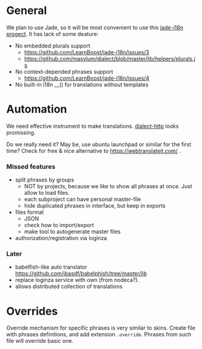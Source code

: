 
General
=======

We plan to use Jade, so it will be most convenient to use this [jade-i18n progect](https://github.com/LearnBoost/jade-i18n).
It has lack of some deature:

- No embedded plurals support
  - https://github.com/LearnBoost/jade-i18n/issues/3
  - https://github.com/masylum/dialect/blob/master/lib/helpers/plurals.js
- No context-depended phrases support
  - https://github.com/LearnBoost/jade-i18n/issues/4
- No built-in i18n __() for translations without templates

Automation
==========

We need effective instrument to make translations. [dialect-http](https://github.com/masylum/dialect-http)
looks promissing.

Do we really need it? May be, use ubuntu launchpad or similar for the first time? Check for free & nice
alternative to https://webtranslateit.com/ .

### Missed features

- split phrases by groups
  - NOT by projects, because we like to show all phrases at once. Just allow to load files.
  - each subproject can have personal master-file
  - hide duplicated phrases in interface, but keep in exports
- files format
  - JSON
  - check how to import/export
  - make tool to autogenerate master files
- authorization/registration via loginza

### Later

- babelfish-like auto translator https://github.com/jbasdf/babelphish/tree/master/lib
- replace loginza service with own (from nodeca?).
- allows distributed collection of translations


Overrides
=========

Override mechanism for specific phrases is very similar to skins. Create file with
phrases definitions, and add extension `.override`. Phrases from such file will override
basic one.
